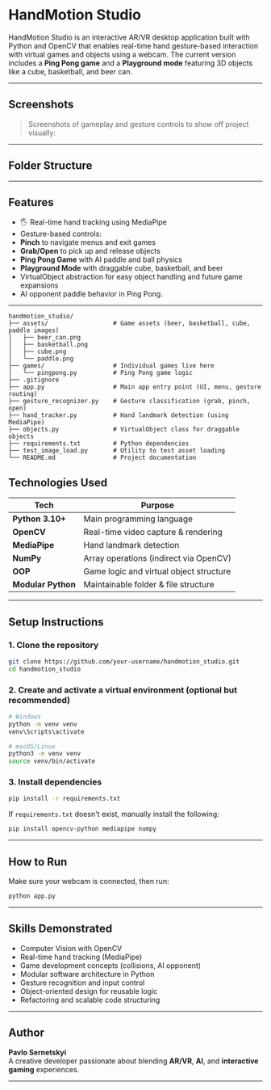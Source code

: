 # HandMotion Studio

HandMotion Studio is an interactive AR/VR desktop application built with Python and OpenCV that enables real-time hand gesture-based interaction with virtual games and objects using a webcam. The current version includes a **Ping Pong game** and a **Playground mode** featuring 3D objects like a cube, basketball, and beer can.

---
##  Screenshots

>  Screenshots of gameplay and gesture controls to show off project visually:


---
##  Folder Structure


---

## Features

- 🖐️ Real-time hand tracking using MediaPipe
-  Gesture-based controls:
  - **Pinch** to navigate menus and exit games
  - **Grab/Open** to pick up and release objects
-  **Ping Pong Game** with AI paddle and ball physics
-  **Playground Mode** with draggable cube, basketball, and beer
-  VirtualObject abstraction for easy object handling and future game expansions
-  AI opponent paddle behavior in Ping Pong.

---

```
handmotion_studio/
├── assets/                  # Game assets (beer, basketball, cube, paddle images)
│   ├── beer_can.png
│   ├── basketball.png
│   ├── cube.png
│   └── paddle.png
├── games/                   # Individual games live here
│   └── pingpong.py          # Ping Pong game logic
├── .gitignore
├── app.py                   # Main app entry point (UI, menu, gesture routing)
├── gesture_recognizer.py    # Gesture classification (grab, pinch, open)
├── hand_tracker.py          # Hand landmark detection (using MediaPipe)
├── objects.py               # VirtualObject class for draggable objects
├── requirements.txt         # Python dependencies
├── test_image_load.py       # Utility to test asset loading
└── README.md                # Project documentation
```


##  Technologies Used

| Tech              | Purpose                              |
|-------------------|--------------------------------------|
| **Python 3.10+**   | Main programming language            |
| **OpenCV**         | Real-time video capture & rendering  |
| **MediaPipe**      | Hand landmark detection              |
| **NumPy**          | Array operations (indirect via OpenCV)|
| **OOP**            | Game logic and virtual object structure |
| **Modular Python** | Maintainable folder & file structure |

---

##  Setup Instructions

### 1.  Clone the repository

```bash
git clone https://github.com/your-username/handmotion_studio.git
cd handmotion_studio
```

### 2. Create and activate a virtual environment (optional but recommended)

```bash
# Windows
python -m venv venv
venv\Scripts\activate

# macOS/Linux
python3 -m venv venv
source venv/bin/activate
```

### 3. Install dependencies

```bash
pip install -r requirements.txt
```

If `requirements.txt` doesn't exist, manually install the following:

```bash
pip install opencv-python mediapipe numpy
```

---

##  How to Run

Make sure your webcam is connected, then run:

```bash
python app.py
```
---

##  Skills Demonstrated

-  Computer Vision with OpenCV
-  Real-time hand tracking (MediaPipe)
-  Game development concepts (collisions, AI opponent)
-  Modular software architecture in Python
-  Gesture recognition and input control
-  Object-oriented design for reusable logic
-  Refactoring and scalable code structuring

---

## Author

**Pavlo Sernetskyi**  
A creative developer passionate about blending **AR/VR**, **AI**, and **interactive gaming** experiences.

---
